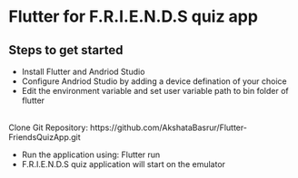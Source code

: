 # Flutter for F.R.I.E.N.D.S quiz app

## Steps to get started
+   Install Flutter and Andriod Studio
+   Configure Andriod Studio by adding a device defination of your choice
+   Edit the environment variable and set user variable path to bin folder of flutter
<br>
    Clone Git Repository:
https://github.com/AkshataBasrur/Flutter-FriendsQuizApp.git

+   Run the application using:
Flutter run
+ F.R.I.E.N.D.S quiz application will start on the emulator
